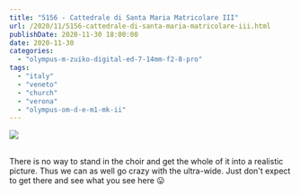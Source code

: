 ```yaml
---
title: "5156 - Cattedrale di Santa Maria Matricolare III"
url: /2020/11/5156-cattedrale-di-santa-maria-matricolare-iii.html
publishDate: 2020-11-30 18:00:00
date: 2020-11-30
categories: 
  - "olympus-m-zuiko-digital-ed-7-14mm-f2-8-pro"
tags: 
  - "italy"
  - "veneto"
  - "church"
  - "verona"
  - "olympus-om-d-e-m1-mk-ii"
---
```

<div class="container">
<div class="center"><a target="_blank" href="https://d25zfm9zpd7gm5.cloudfront.net/1200x1200/2018/20180911_163205_lr.jpg"><img class="webfeedsFeaturedVisual" src="https://d25zfm9zpd7gm5.cloudfront.net/0600x0600/2018/20180911_163205_lr.jpg" /></a></div>
</div>
<br />

There is no way to stand in the choir and get the whole of it into a realistic picture. Thus we can as well go crazy with the ultra-wide. Just don't expect to get there and see what you see here :stuck_out_tongue: